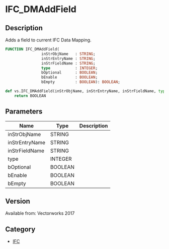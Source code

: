 # IFC_DMAddField

## Description
Adds a field to current IFC Data Mapping.

```pascal
FUNCTION IFC_DMAddField(
				inStrObjName   : STRING;
				inStrEntryName : STRING;
				inStrFieldName : STRING;
				type           : INTEGER;
				bOptional      : BOOLEAN;
				bEnable        : BOOLEAN;
				bEmpty         : BOOLEAN): BOOLEAN;
```

```python
def vs.IFC_DMAddField(inStrObjName, inStrEntryName, inStrFieldName, type, bOptional, bEnable, bEmpty):
    return BOOLEAN
```

## Parameters
|Name|Type|Description|
|---|---|---|
|inStrObjName|STRING|   |
|inStrEntryName|STRING|   |
|inStrFieldName|STRING|   |
|type|INTEGER|   |
|bOptional|BOOLEAN|   |
|bEnable|BOOLEAN|   |
|bEmpty|BOOLEAN|   |

## Version
Available from: Vectorworks 2017

## Category
* [IFC](../Categories/IFC.md)
